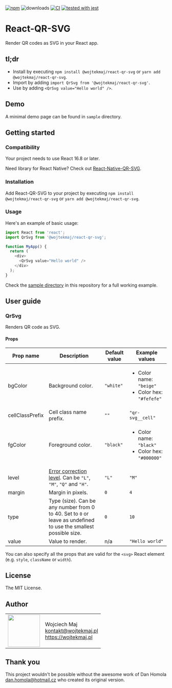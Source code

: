 [![npm](https://img.shields.io/npm/v/@wojtekmaj/react-qr-svg.svg)](https://www.npmjs.com/package/@wojtekmaj/react-qr-svg) ![downloads](https://img.shields.io/npm/dt/@wojtekmaj/react-qr-svg.svg) [![CI](https://github.com/wojtekmaj/react-qr-svg/workflows/CI/badge.svg)](https://github.com/wojtekmaj/react-qr-svg/actions) [![tested with jest](https://img.shields.io/badge/tested_with-jest-99424f.svg)](https://github.com/facebook/jest)

# React-QR-SVG

Render QR codes as SVG in your React app.

## tl;dr

- Install by executing `npm install @wojtekmaj/react-qr-svg` or `yarn add @wojtekmaj/react-qr-svg`.
- Import by adding `import QrSvg from '@wojtekmaj/react-qr-svg'`.
- Use by adding `<QrSvg value="Hello world" />`.

## Demo

A minimal demo page can be found in `sample` directory.

## Getting started

### Compatibility

Your project needs to use React 16.8 or later.

Need library for React Native? Check out [React-Native-QR-SVG](https://github.com/wojtekmaj/react-native-qr-svg).

### Installation

Add React-QR-SVG to your project by executing `npm install @wojtekmaj/react-qr-svg` or `yarn add @wojtekmaj/react-qr-svg`.

### Usage

Here's an example of basic usage:

```js
import React from 'react';
import QrSvg from '@wojtekmaj/react-qr-svg';

function MyApp() {
  return (
    <div>
      <QrSvg value="Hello world" />
    </div>
  );
}
```

Check the [sample directory](https://github.com/wojtekmaj/react-qr-svg/tree/main/sample) in this repository for a full working example.

## User guide

### QrSvg

Renders QR code as SVG.

#### Props

| Prop name       | Description                                                                                                             | Default value | Example values                                                         |
| --------------- | ----------------------------------------------------------------------------------------------------------------------- | ------------- | ---------------------------------------------------------------------- |
| bgColor         | Background color.                                                                                                       | `"white"`     | <ul><li>Color name: `"beige"`</li><li>Color hex: `"#fefefe"`</li></ul> |
| cellClassPrefix | Cell class name prefix.                                                                                                 | `""`          | `"qr-svg__cell"`                                                       |
| fgColor         | Foreground color.                                                                                                       | `"black"`     | <ul><li>Color name: `"black"`</li><li>Color hex: `"#000000"`</li></ul> |
| level           | [Error correction level](https://en.wikipedia.org/wiki/QR_code#Error_correction). Can be `"L"`, `"M"`, `"Q"` and `"H"`. | `"L"`         | `"M"`                                                                  |
| margin          | Margin in pixels.                                                                                                       | `0`           | `4`                                                                    |
| type            | Type (size). Can be any number from 0 to 40. Set to `0` or leave as undefined to use the smallest possible size.        | `0`           | `10`                                                                   |
| value           | Value to render.                                                                                                        | n/a           | `"Hello world"`                                                        |

You can also specify all the props that are valid for the `<svg>` React element (e.g. `style`, `className` or `width`).

## License

The MIT License.

## Author

<table>
  <tr>
    <td>
      <img src="https://github.com/wojtekmaj.png?s=100" width="100">
    </td>
    <td>
      Wojciech Maj<br />
      <a href="mailto:kontakt@wojtekmaj.pl">kontakt@wojtekmaj.pl</a><br />
      <a href="https://wojtekmaj.pl">https://wojtekmaj.pl</a>
    </td>
  </tr>
</table>

## Thank you

This project wouldn't be possible without the awesome work of Dan Homola <dan.homola@hotmail.cz> who created its original version.

